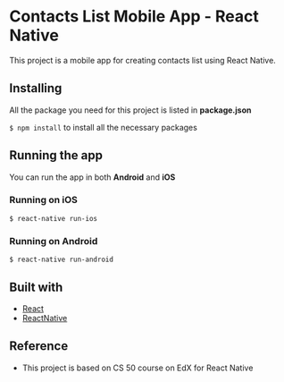 # Contacts List Mobile App  - React Native 
<!-- [![npm version](https://img.shields.io/badge/npm-v6.2.0-blue.svg)](https://github.com/tninh/react-native-practice) 
[![reactnative version](https://img.shields.io/badge/react--native-v0.56.0-blue.svg)](https://facebook.github.io/react-native/blog/2018/07/04/releasing-react-native-056)
[![iOS build status](https://img.shields.io/badge/iOS-passing-brightgreen.svg)](https://github.com/tninh/tree/master/ios) -->


This project is a mobile app for creating contacts list using React Native.

## Installing 
All the package you need for this project is listed in __package.json__

`$ npm install` to install all the necessary packages

## Running the app
You can run the app in both __Android__ and __iOS__

### Running on iOS
```
$ react-native run-ios
```

### Running on Android
```
$ react-native run-android
```

## Built with 
* [React](https://reactjs.org/)
* [ReactNative](https://facebook.github.io/react-native/)

## Reference 
* This project is based on CS 50 course on EdX for React Native


